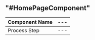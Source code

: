## "#HomePageComponent"

| Component Name | --- |
| -------------- | --- |
| Process Step   | --- |
